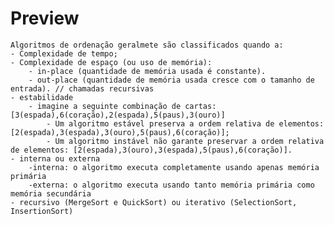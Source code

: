 # Preview 
    Algoritmos de ordenação geralmete são classificados quando a:
    - Complexidade de tempo;
    - Complexidade de espaço (ou uso de memória):
        - in-place (quantidade de memória usada é constante).
        - out-place (quantidade de memória usada cresce com o tamanho de entrada). // chamadas recursivas
    - estabilidade
        - imagine a seguinte combinação de cartas: [3(espada),6(coração),2(espada),5(paus),3(ouro)]
            - Um algoritmo estável preserva a ordem relativa de elementos: [2(espada),3(espada),3(ouro),5(paus),6(coração)];
            - Um algoritmo instável não garante preservar a ordem relativa de elementos: [2(espada),3(ouro),3(espada),5(paus),6(coração)].
    - interna ou externa
        -interna: o algoritmo executa completamente usando apenas memória primária
        -externa: o algoritmo executa usando tanto memória primária como memória secundária
    - recursivo (MergeSort e QuickSort) ou iterativo (SelectionSort, InsertionSort)

